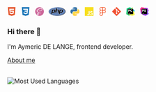 <div>
  <img height="20" src="./icons/html5.svg">
  &nbsp;
  <img height="20" src="./icons/css3.svg">
  &nbsp;
  <img height="20" src="./icons/sass.svg">
  &nbsp;
  <img height="20" src="./icons/php.svg">
  &nbsp;
  <img height="20" src="icons/python.svg">
  &nbsp;
  <img height="20" src="./icons/javascript.svg">
  &nbsp;
  <img height="20" src="./icons/figma.svg">
  &nbsp;
  <img height="20" src="./icons/git.svg">
  &nbsp;
  <img height="20" src="icons/pycharm.svg">
  &nbsp;
  <img height="20" src="icons/phpstorm.svg">

</div>

### Hi there 👋

I'm Aymeric DE LANGE, frontend developer.

[About me](http://delange.tk)
<br>
<br>

![Most Used Languages](https://github-readme-stats.vercel.app/api/top-langs/?username=AyCoding&langs_count=5&theme=github_dark&layout=compact)
<!--
**AyCoding/AyCoding** is a ✨ _special_ ✨ repository because its `README.md` (this file) appears on your GitHub profile.

Here are some ideas to get you started:

- 🔭 I’m currently working on ...
- 🌱 I’m currently learning ...
- 👯 I’m looking to collaborate on ...
- 🤔 I’m looking for help with ...
- 💬 Ask me about ...
- 📫 How to reach me: ...
- 😄 Pronouns: ...
- ⚡ Fun fact: ...
-->
